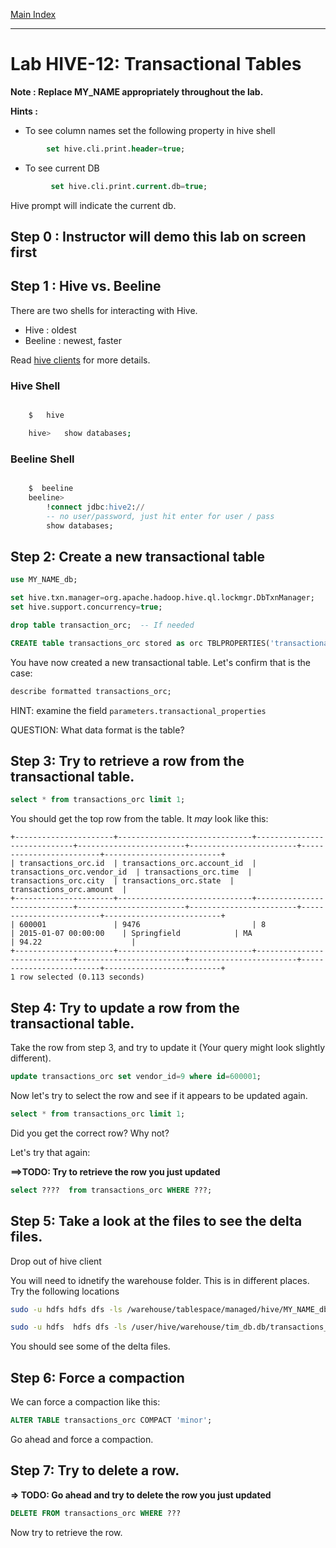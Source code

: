 <link rel='stylesheet' href='../assets/css/main.css'/>

[Main Index](../../README.md)

-----

# Lab HIVE-12: Transactional Tables

**Note : Replace MY_NAME appropriately throughout the lab.**

**Hints :**

* To see column names set the following property in hive shell
```sql
        set hive.cli.print.header=true;
```

* To see current DB
```sql
         set hive.cli.print.current.db=true;
```
Hive prompt will indicate the current db.


## Step 0 : Instructor will demo this lab on screen first

## Step 1 : Hive vs. Beeline
There are two shells for interacting with Hive.
* Hive : oldest
* Beeline : newest, faster

Read  [hive clients](../README.md) for more details.

### Hive Shell
```bash

    $   hive

    hive>   show databases;
```

### Beeline Shell
```sql

    $  beeline
    beeline>   
        !connect jdbc:hive2://
        -- no user/password, just hit enter for user / pass
        show databases;

```

## Step 2: Create a new transactional table

```sql
use MY_NAME_db;

set hive.txn.manager=org.apache.hadoop.hive.ql.lockmgr.DbTxnManager;
set hive.support.concurrency=true;

drop table transaction_orc;  -- If needed

CREATE table transactions_orc stored as orc TBLPROPERTIES('transactional'='true') as select * from transactions;

```

You have now created a new transactional table.  Let's confirm that is the case:

```sql
describe formatted transactions_orc;
```

HINT: examine the field `parameters.transactional_properties`

QUESTION: What data format is the table?



## Step 3: Try to retrieve a row from the transactional table.

```sql
select * from transactions_orc limit 1;
```

You should get the top row from the table.  It *may* look like this:

```console
+----------------------+------------------------------+-----------------------------+------------------------+------------------------+-------------------------+--------------------------+
| transactions_orc.id  | transactions_orc.account_id  | transactions_orc.vendor_id  | transactions_orc.time  | transactions_orc.city  | transactions_orc.state  | transactions_orc.amount  |
+----------------------+------------------------------+-----------------------------+------------------------+------------------------+-------------------------+--------------------------+
| 600001               | 9476                         | 8                           | 2015-01-07 00:00:00    | Springfield            | MA                      | 94.22                    |
+----------------------+------------------------------+-----------------------------+------------------------+------------------------+-------------------------+--------------------------+
1 row selected (0.113 seconds)
```

## Step 4: Try to update a row from the transactional table. 

Take the row from step 3, and try to update it (Your query might look slightly different).

```sql
update transactions_orc set vendor_id=9 where id=600001;
```

Now let's try to select the row and see if it appears to be updated again.

```sql
select * from transactions_orc limit 1;
```

Did you get the correct row? Why not?

Let's try that again:

**==>TODO: Try to retrieve the row you just updated**

```sql
select ????  from transactions_orc WHERE ???;
```


## Step 5: Take a look at the files to see the delta files. 

Drop out of hive client

You will need to idnetify the warehouse folder. This is in different places.  Try the following locations

```bash
sudo -u hdfs hdfs dfs -ls /warehouse/tablespace/managed/hive/MY_NAME_db.db/transactions_orc
```

```bash
sudo -u hdfs  hdfs dfs -ls /user/hive/warehouse/tim_db.db/transactions_orc/
```

You should see some of the delta files.


## Step 6: Force a compaction

We can force a compaction like this:

```sql
ALTER TABLE transactions_orc COMPACT 'minor';
```

Go ahead and force a compaction.


## Step 7: Try to delete a row.

**=> TODO: Go ahead and try to delete the row you just updated**

```sql
DELETE FROM transactions_orc WHERE ???
```

Now try to retrieve the row.

